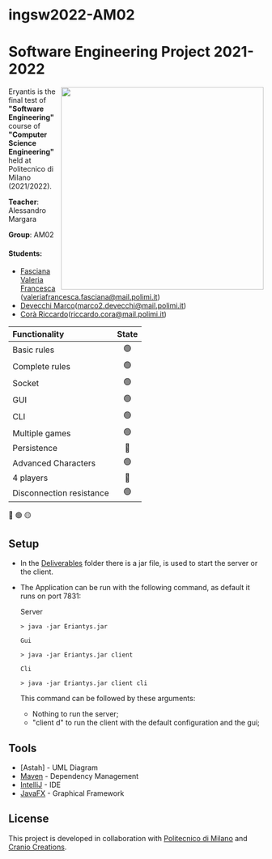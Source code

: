 # ingsw2022-AM02
# Software Engineering Project 2021-2022
<img src="https://www.craniocreations.it/wp-content/uploads/2021/06/Eriantys_scatola3Dombra.png" width=400px height=400px align="right" />


Eryantis is the final test of **"Software Engineering"** course of **"Computer Science Engineering"** held at Politecnico di Milano (2021/2022).

**Teacher**: Alessandro Margara

**Group**: AM02

#### Students:
* [Fasciana Valeria Francesca](https://github.com/ValeriaFasciana) (valeriafrancesca.fasciana@mail.polimi.it)
* [Devecchi Marco](https://github.com/MarcoDevecchi)(marco2.devecchi@mail.polimi.it)
* [Corà Riccardo](https://github.com/riccardocora)(riccardo.cora@mail.polimi.it)


| Functionality    |                       State                        |
|:-----------------|:--------------------------------------------------:|
| Basic rules              | 🟢 |
| Complete rules           | 🟢 |
| Socket                   | 🟢 |
| GUI                      | 🟢 |
| CLI                      | 🟢 |
| Multiple games           | 🟢 |
| Persistence              | 🔴 |
| Advanced Characters      | 🟢 |
| 4 players                | 🔴 |
| Disconnection resistance | 🟢 |



🔴
🟢
🟡

## Setup

- In the [Deliverables](Deliverables) folder there is a jar file, is used to start the server or the client.
- The Application can be run with the following command, as default it runs on port 7831:
    
    Server
    ```shell
    > java -jar Eriantys.jar
    ```
      Gui
    ```shell
    > java -jar Eriantys.jar client
    ```
      Cli
    ```shell
    > java -jar Eriantys.jar client cli
    ```
  This command can be followed by these arguments:
  - Nothing to run the server;
  - "client d" to run the client with the default configuration and the gui;



    
## Tools

* [Astah] - UML Diagram
* [Maven](https://maven.apache.org/) - Dependency Management
* [IntelliJ](https://www.jetbrains.com/idea/) - IDE
* [JavaFX](https://openjfx.io) - Graphical Framework

## License

This project is developed in collaboration with [Politecnico di Milano](https://www.polimi.it) and [Cranio Creations](http://www.craniocreations.it).

